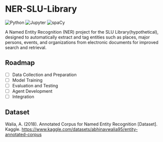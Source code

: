 # NER-SLU-Library
![Python](https://img.shields.io/badge/Python-3776AB?style=for-the-badge&logo=python&logoColor=white)
![Jupyter](https://img.shields.io/badge/Jupyter-F37626?style=for-the-badge&logo=jupyter&logoColor=white)
![spaCy](https://img.shields.io/badge/spaCy-09A3D5?style=for-the-badge&logo=spacy&logoColor=white)

A Named Entity Recognition (NER) project for the SLU Library(hypothetical), designed to automatically extract and tag entities such as places, major persons, events, and organizations from electronic documents for improved search and retrieval.

## Roadmap
- [ ] Data Collection and Preparation
- [ ] Model Training
- [ ] Evaluation and Testing
- [ ] Agent Development
- [ ] Integration

## Dataset
Walia, A. (2018). Annotated Corpus for Named Entity Recognition [Dataset]. Kaggle. https://www.kaggle.com/datasets/abhinavwalia95/entity-annotated-corpus

